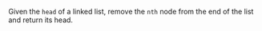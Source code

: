 Given the `head` of a linked list, remove the `nth` node from the end of the list and return its
head.